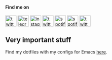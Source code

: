 <!-- icon -->
<link rel="icon" type="imagem/png" href="/assets/pic.jpg" />
<h4 align="left"> Find me on </h4>
<p align="left">
 <a href="https://twitter.com/jefter66" target="_blank">                                                         <img src="https://upload.wikimedia.org/wikipedia/pt/thumb/3/3d/Twitter_logo_2012.svg/1200px-Twitter_logo_2012.svg.png" alt="twitter" height="35px" align="center"                               /></a>
 <a href="https://t.me/jefter66" target="_blank">                                                                <img src="https://upload.wikimedia.org/wikipedia/commons/8/82/Telegram_logo.svg" alt="telegram"   height="35px" align="center"                                                                  /></a>
 <a href="https://instagram/jefter.santiago" target="_blank">                                                    <img src="https://upload.wikimedia.org/wikipedia/commons/thumb/e/e7/Instagram_logo_2016.svg/132px-Instagram_logo_2016.svg.png" alt="instagram"   height="35px" align="center"                   /></a>
 <a href="mailto:jefterrsantiago@gmail.com" target="_blank">                                                     <img src="https://upload.wikimedia.org/wikipedia/commons/thumb/7/7e/Gmail_icon_%282020%29.svg/1280px-Gmail_icon_%282020%29.svg.png" alt="twitter"   height="35px" align="center"                /></a>
 <a href="https://open.spotify.com/user/31hzlmg32d7nvm2p56lkzt3qu2oe?si=Ee39x1T9ReOFaXsSHimUOQ" target="_blank"> <img src="https://upload.wikimedia.org/wikipedia/commons/7/75/Spotify_icon.png" alt="spotify"   height="35px" align="center"                                                                    /></a>
 <a href="https://www.last.fm/user/jefter66" target="_blank">                                                    <img src="https://upload.wikimedia.org/wikipedia/commons/thumb/c/c4/Lastfm.svg/1200px-Lastfm.svg.png" alt="spotify"   height="35px" align="center"                                               /></a>
 <a href="https://www.youtube.com/channel/UCIxDbTCRe6DlX3rsJhMgdAA" target="_blank">                             <img src="https://upload.wikimedia.org/wikipedia/commons/thumb/4/4f/YouTube_social_white_squircle.svg/512px-YouTube_social_white_squircle.svg.png" alt="twitter"   height="35px" align="center" /></a>
</p>
 
 
## Very important stuff
Find my dotfiles with my configs for Emacs [here](https://github.com/jefter66/dotfiles.git).
